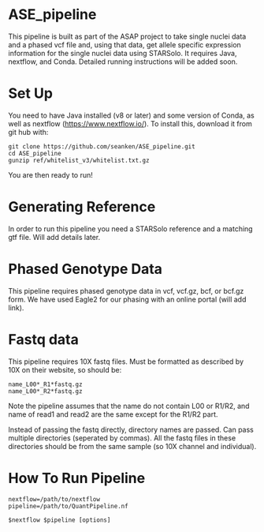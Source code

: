 # ASE_pipeline

This pipeline is built as part of the ASAP project to take single nuclei data and a phased vcf file and, using that data, get allele specific expression information for the single nuclei data using STARSolo. It requires Java, nextflow, and Conda. Detailed running instructions will be added soon.


# Set Up

You need to have Java installed (v8 or later) and some version of Conda, as well as nextflow (https://www.nextflow.io/). To install this, download it from git hub with:
```
git clone https://github.com/seanken/ASE_pipeline.git
cd ASE_pipeline
gunzip ref/whitelist_v3/whitelist.txt.gz
```


You are then ready to run!

# Generating Reference

In order to run this pipeline you need a STARSolo reference and a matching gtf file. Will add details later.

# Phased Genotype Data

This pipeline requires phased genotype data in vcf, vcf.gz, bcf, or bcf.gz form. We have used Eagle2 for our phasing with an online portal (will add link).

# Fastq data

This pipeline requires 10X fastq files. Must be formatted as described by 10X on their website, so should be:

```
name_L00*_R1*fastq.gz
name_L00*_R2*fastq.gz
```

Note the pipeline assumes that the name do not contain L00 or R1/R2, and name of read1 and read2 are the same except for the R1/R2 part.

Instead of passing the fastq directly, directory names are passed. Can pass multiple directories (seperated by commas). All the fastq files in these directories should be from the same sample (so 10X channel and individual).

# How To Run Pipeline

```
nextflow=/path/to/nextflow
pipeline=/path/to/QuantPipeline.nf

$nextflow $pipeline [options]
```
